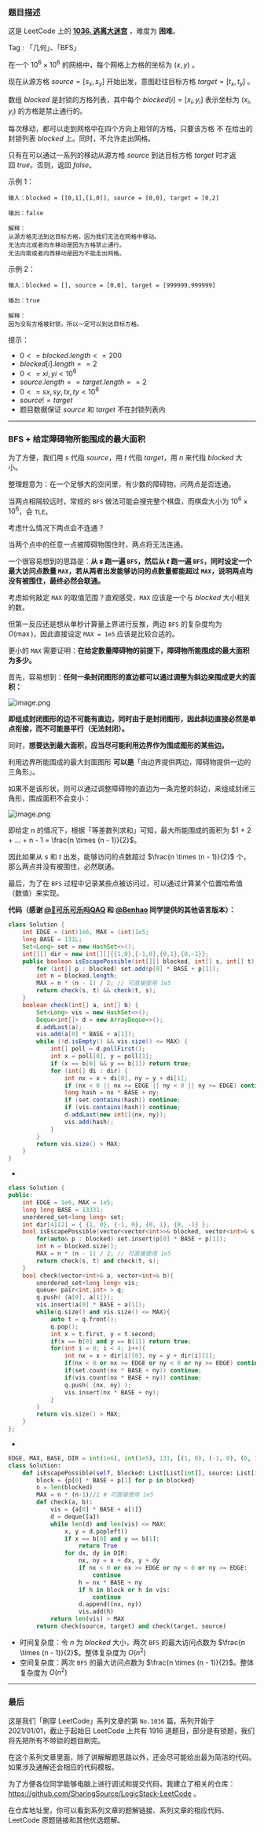 ### 题目描述

这是 LeetCode 上的 **[1036. 逃离大迷宫](https://leetcode-cn.com/problems/escape-a-large-maze/solution/gong-shui-san-xie-bfs-gei-ding-zhang-ai-8w63o/)** ，难度为 **困难**。

Tag : 「几何」、「BFS」



在一个 $10^6 \times 10^6$ 的网格中，每个网格上方格的坐标为 $(x, y)$ 。

现在从源方格 $source = [s_x, s_y]$ 开始出发，意图赶往目标方格 $target = [t_x, t_y]$ 。

数组 $blocked$ 是封锁的方格列表，其中每个 $blocked[i] = [x_i, y_i]$ 表示坐标为 $(x_i, y_i)$ 的方格是禁止通行的。

每次移动，都可以走到网格中在四个方向上相邻的方格，只要该方格 不 在给出的封锁列表 $blocked$ 上。同时，不允许走出网格。

只有在可以通过一系列的移动从源方格 $source$ 到达目标方格 $target$ 时才返回 $true$。否则，返回 $false$。

示例 1：
```
输入：blocked = [[0,1],[1,0]], source = [0,0], target = [0,2]

输出：false

解释：
从源方格无法到达目标方格，因为我们无法在网格中移动。
无法向北或者向东移动是因为方格禁止通行。
无法向南或者向西移动是因为不能走出网格。
```
示例 2：
```
输入：blocked = [], source = [0,0], target = [999999,999999]

输出：true

解释：
因为没有方格被封锁，所以一定可以到达目标方格。
```

提示：
* $0 <= blocked.length <= 200$
* $blocked[i].length == 2$
* $0 <= xi, yi < 10^6$
* $source.length == target.length == 2$
* $0 <= sx, sy, tx, ty < 10^6$
* $source != target$
* 题目数据保证 $source$ 和 $target$ 不在封锁列表内

---

### BFS + 给定障碍物所能围成的最大面积

为了方便，我们用 $s$ 代指 $source$，用 $t$ 代指 $target$，用 $n$ 来代指 $blocked$ 大小。

整理题意为：在一个足够大的空间里，有少数的障碍物，问两点是否连通。

当两点相隔较远时，常规的 `BFS` 做法可能会搜完整个棋盘，而棋盘大小为 $10^6 \times 10^6$，会 `TLE`。

考虑什么情况下两点会不连通？

当两个点中的任意一点被障碍物围住时，两点将无法连通。

一个很容易想到的思路是：**从 $s$ 跑一遍 `BFS`，然后从 $t$ 跑一遍 `BFS`，同时设定一个最大访问点数量 `MAX`，若从两者出发能够访问的点数量都能超过 `MAX`，说明两点均没有被围住，最终必然会联通。**

考虑如何敲定 `MAX`  的取值范围？直观感受，`MAX` 应该是一个与 $blocked$ 大小相关的数。

但第一反应还是想从单秒计算量上界进行反推，两边 `BFS`  的复杂度均为 $O(\max)$，因此直接设定 `MAX = 1e5` 应该是比较合适的。

更小的 `MAX` 需要证明：**在给定数量障碍物的前提下，障碍物所能围成的最大面积为多少。**

首先，容易想到：**任何一条封闭图形的直边都可以通过调整为斜边来围成更大的面积：**

![image.png](https://pic.leetcode-cn.com/1641855571-IOaJZJ-image.png)

**即组成封闭图形的边不可能有直边，同时由于是封闭图形，因此斜边直接必然是单点衔接，而不可能是平行（无法封闭）。**

同时，**想要达到最大面积，应当尽可能利用边界作为围成图形的某些边。**

利用边界所能围成的最大封面图形 **可以是**「由边界提供两边，障碍物提供一边的三角形」。

如果不是该形状，则可以通过调整障碍物的直边为一条完整的斜边，来组成封闭三角形，围成面积不会变小：

![image.png](https://pic.leetcode-cn.com/1641856898-BYFygs-image.png)

即给定 $n$ 的情况下，根据「等差数列求和」可知，最大所能围成的面积为 $1 + 2 + ... + n - 1 = \frac{n \times (n - 1)}{2}$。

因此如果从 $s$ 和 $t$ 出发，能够访问的点数超过 $\frac{n \times (n - 1)}{2}$ 个，那么两点并没有被围住，必然联通。

最后，为了在 `BFS` 过程中记录某些点被访问过，可以通过计算某个位置哈希值（数值）来实现。

**代码（感谢 [@🍭可乐可乐吗QAQ](/u/littletime_cc/) 和 [@Benhao](/u/himymben/) 同学提供的其他语言版本）：**
```java
class Solution {
    int EDGE = (int)1e6, MAX = (int)1e5;
    long BASE = 131L;
    Set<Long> set = new HashSet<>();
    int[][] dir = new int[][]{{1,0},{-1,0},{0,1},{0,-1}};
    public boolean isEscapePossible(int[][] blocked, int[] s, int[] t) {
        for (int[] p : blocked) set.add(p[0] * BASE + p[1]);
        int n = blocked.length;
        MAX = n * (n - 1) / 2; // 可直接使用 1e5
        return check(s, t) && check(t, s);
    }
    boolean check(int[] a, int[] b) {
        Set<Long> vis = new HashSet<>();
        Deque<int[]> d = new ArrayDeque<>();
        d.addLast(a);
        vis.add(a[0] * BASE + a[1]);
        while (!d.isEmpty() && vis.size() <= MAX) {
            int[] poll = d.pollFirst();
            int x = poll[0], y = poll[1];
            if (x == b[0] && y == b[1]) return true;
            for (int[] di : dir) {
                int nx = x + di[0], ny = y + di[1];
                if (nx < 0 || nx >= EDGE || ny < 0 || ny >= EDGE) continue;
                long hash = nx * BASE + ny;
                if (set.contains(hash)) continue;
                if (vis.contains(hash)) continue;
                d.addLast(new int[]{nx, ny});
                vis.add(hash);
            }
        }
        return vis.size() > MAX;
    }
}
```

-

```C++
class Solution {
public:
    int EDGE = 1e6, MAX = 1e5;
    long long BASE = 13331;
    unordered_set<long long> set;
    int dir[4][2] = { {1, 0}, {-1, 0}, {0, 1}, {0, -1} };
    bool isEscapePossible(vector<vector<int>>& blocked, vector<int>& s, vector<int>& t) {
        for(auto& p : blocked) set.insert(p[0] * BASE + p[1]);
        int n = blocked.size();
        MAX = n * (n - 1) / 2; // 可直接使用 1e5
        return check(s, t) and check(t, s);
    }
    bool check(vector<int>& a, vector<int>& b){
        unordered_set<long long> vis;
        queue< pair<int,int> > q;
        q.push( {a[0], a[1]});
        vis.insert(a[0] * BASE + a[1]);
        while(q.size() and vis.size() <= MAX){
            auto t = q.front();
            q.pop();
            int x = t.first, y = t.second;
            if(x == b[0] and y == b[1]) return true;
            for(int i = 0; i < 4; i++){
                int nx = x + dir[i][0], ny = y + dir[i][1];
                if(nx < 0 or nx >= EDGE or ny < 0 or ny >= EDGE) continue;
                if(set.count(nx * BASE + ny)) continue;
                if(vis.count(nx * BASE + ny)) continue;
                q.push( {nx, ny} );
                vis.insert(nx * BASE + ny);
            }
        }
        return vis.size() > MAX;
    }
};
```

-

```Python
EDGE, MAX, BASE, DIR = int(1e6), int(1e5), 131, [(1, 0), (-1, 0), (0, 1), (0, -1)]
class Solution:
    def isEscapePossible(self, blocked: List[List[int]], source: List[int], target: List[int]) -> bool:
        block = {p[0] * BASE + p[1] for p in blocked}
        n = len(blocked)
        MAX = n * (n-1)//2 # 可直接使用 1e5
        def check(a, b):
            vis = {a[0] * BASE + a[1]}
            d = deque([a])
            while len(d) and len(vis) <= MAX:
                x, y = d.popleft()
                if x == b[0] and y == b[1]:
                    return True
                for dx, dy in DIR:
                    nx, ny = x + dx, y + dy
                    if nx < 0 or nx >= EDGE or ny < 0 or ny >= EDGE:
                        continue
                    h = nx * BASE + ny
                    if h in block or h in vis:
                        continue
                    d.append((nx, ny))
                    vis.add(h)
            return len(vis) > MAX
        return check(source, target) and check(target, source)
```
* 时间复杂度：令 $n$ 为 $blocked$ 大小，两次 `BFS` 的最大访问点数为 $\frac{n \times (n - 1)}{2}$。整体复杂度为 $O(n^2)$
* 空间复杂度：两次 `BFS` 的最大访问点数为 $\frac{n \times (n - 1)}{2}$。整体复杂度为 $O(n^2)$

---

### 最后

这是我们「刷穿 LeetCode」系列文章的第 `No.1036` 篇，系列开始于 2021/01/01，截止于起始日 LeetCode 上共有 1916 道题目，部分是有锁题，我们将先把所有不带锁的题目刷完。

在这个系列文章里面，除了讲解解题思路以外，还会尽可能给出最为简洁的代码。如果涉及通解还会相应的代码模板。

为了方便各位同学能够电脑上进行调试和提交代码，我建立了相关的仓库：https://github.com/SharingSource/LogicStack-LeetCode 。

在仓库地址里，你可以看到系列文章的题解链接、系列文章的相应代码、LeetCode 原题链接和其他优选题解。

